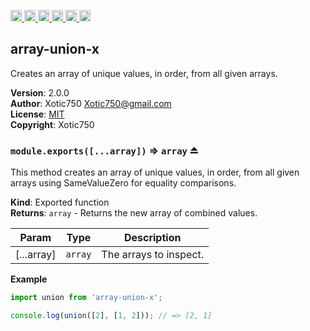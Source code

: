<a
  href="https://travis-ci.org/Xotic750/array-union-x"
  title="Travis status">
<img
  src="https://travis-ci.org/Xotic750/array-union-x.svg?branch=master"
  alt="Travis status" height="18">
</a>
<a
  href="https://david-dm.org/Xotic750/array-union-x"
  title="Dependency status">
<img src="https://david-dm.org/Xotic750/array-union-x/status.svg"
  alt="Dependency status" height="18"/>
</a>
<a
  href="https://david-dm.org/Xotic750/array-union-x?type=dev"
  title="devDependency status">
<img src="https://david-dm.org/Xotic750/array-union-x/dev-status.svg"
  alt="devDependency status" height="18"/>
</a>
<a
  href="https://badge.fury.io/js/array-union-x"
  title="npm version">
<img src="https://badge.fury.io/js/array-union-x.svg"
  alt="npm version" height="18">
</a>
<a
  href="https://www.jsdelivr.com/package/npm/array-union-x"
  title="jsDelivr hits">
<img src="https://data.jsdelivr.com/v1/package/npm/array-union-x/badge?style=rounded"
  alt="jsDelivr hits" height="18">
</a>
<a
  href="https://bettercodehub.com/results/Xotic750/array-union-x"
  title="bettercodehub score">
<img src="https://bettercodehub.com/edge/badge/Xotic750/array-union-x?branch=master"
  alt="bettercodehub score" height="18">
</a>

<a name="module_array-union-x"></a>

## array-union-x

Creates an array of unique values, in order, from all given arrays.

**Version**: 2.0.0  
**Author**: Xotic750 <Xotic750@gmail.com>  
**License**: [MIT](https://opensource.org/licenses/MIT)  
**Copyright**: Xotic750  
<a name="exp_module_array-union-x--module.exports"></a>

### `module.exports([...array])` ⇒ <code>array</code> ⏏

This method creates an array of unique values, in order, from all given
arrays using SameValueZero for equality comparisons.

**Kind**: Exported function  
**Returns**: <code>array</code> - Returns the new array of combined values.

| Param      | Type               | Description            |
| ---------- | ------------------ | ---------------------- |
| [...array] | <code>array</code> | The arrays to inspect. |

**Example**

```js
import union from 'array-union-x';

console.log(union([2], [1, 2])); // => [2, 1]
```
